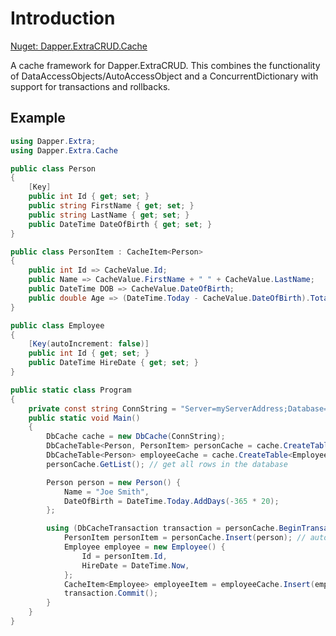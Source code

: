 ﻿# Introduction

[Nuget: Dapper.ExtraCRUD.Cache](https://www.nuget.org/packages/Dapper.ExtraCRUD.Cache/)

A cache framework for Dapper.ExtraCRUD. This combines the functionality of DataAccessObjects/AutoAccessObject and a ConcurrentDictionary with support for transactions and rollbacks.

## Example

```csharp
using Dapper.Extra;
using Dapper.Extra.Cache

public class Person
{
	[Key]
	public int Id { get; set; }
	public string FirstName { get; set; }
	public string LastName { get; set; }
	public DateTime DateOfBirth { get; set; }
}

public class PersonItem : CacheItem<Person>
{
	public int Id => CacheValue.Id;
	public Name => CacheValue.FirstName + " " + CacheValue.LastName;
	public DateTime DOB => CacheValue.DateOfBirth;
	public double Age => (DateTime.Today - CacheValue.DateOfBirth).TotalDays / 365.0;
}

public class Employee
{
	[Key(autoIncrement: false)]
	public int Id { get; set; }
	public DateTime HireDate { get; set; }
}

public static class Program
{
	private const string ConnString = "Server=myServerAddress;Database=myDataBase;User Id=myUsername;Password=myPassword;";
	public static void Main()
	{
		DbCache cache = new DbCache(ConnString);
		DbCacheTable<Person, PersonItem> personCache = cache.CreateTable<Person, PersonItem>();
		DbCacheTable<Person> employeeCache = cache.CreateTable<Employee>();
		personCache.GetList(); // get all rows in the database

		Person person = new Person() {
			Name = "Joe Smith",
			DateOfBirth = DateTime.Today.AddDays(-365 * 20);
		};

		using (DbCacheTransaction transaction = personCache.BeginTransaction().Add(employeeCache)) {
			PersonItem personItem = personCache.Insert(person); // automatically uses the transaction
			Employee employee = new Employee() {
				Id = personItem.Id,
				HireDate = DateTime.Now,
			};
			CacheItem<Employee> employeeItem = employeeCache.Insert(employee);
			transaction.Commit();
		}
	}
}

```